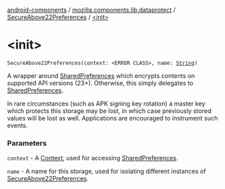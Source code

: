 [android-components](../../index.md) / [mozilla.components.lib.dataprotect](../index.md) / [SecureAbove22Preferences](index.md) / [&lt;init&gt;](./-init-.md)

# &lt;init&gt;

`SecureAbove22Preferences(context: <ERROR CLASS>, name: `[`String`](https://kotlinlang.org/api/latest/jvm/stdlib/kotlin/-string/index.html)`)`

A wrapper around [SharedPreferences](#) which encrypts contents on supported API versions (23+).
Otherwise, this simply delegates to [SharedPreferences](#).

In rare circumstances (such as APK signing key rotation) a master key which protects this storage may be lost,
in which case previously stored values will be lost as well. Applications are encouraged to instrument such events.

### Parameters

`context` - A [Context](#), used for accessing [SharedPreferences](#).

`name` - A name for this storage, used for isolating different instances of [SecureAbove22Preferences](index.md).